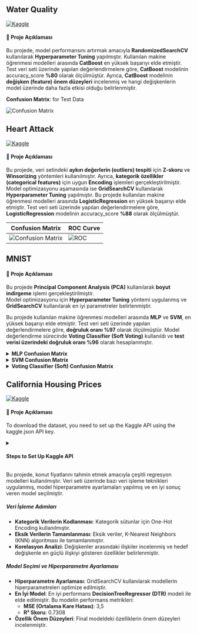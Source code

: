## Water Quality
[![Kaggle](https://img.shields.io/badge/Kaggle-Dataset-blue?logo=kaggle)](https://www.kaggle.com/datasets/adityakadiwal/water-potability)
#### 📌 Proje Açıklaması
Bu projede, model performansını artırmak amacıyla **RandomizedSearchCV** kullanılarak **Hyperparameter Tuning** yapılmıştır. Kullanılan makine öğrenmesi modelleri arasında **CatBoost** en yüksek başarıyı elde etmiştir. Test veri seti üzerinde yapılan değerlendirmelere göre, **CatBoost** modelinin accuracy_score **%80** olarak ölçülmüştür. Ayrıca, **CatBoost** modelinin **değişken (feature) önem düzeyleri** incelenmiş ve hangi değişkenlerin model üzerinde daha fazla etkisi olduğu belirlenmiştir.

**Confusion Matrix**: for Test Data

![Confusion Matrix](https://github.com/user-attachments/assets/92428188-a969-4920-b69b-aa2725cc07f4)

## Heart Attack
[![Kaggle](https://img.shields.io/badge/Kaggle-Dataset-blue?logo=kaggle)](https://www.kaggle.com/datasets/sonialikhan/heart-attack-analysis-and-prediction-dataset)
#### 📌 Proje Açıklaması
Bu projede, veri setindeki **aykırı değerlerin (outliers) tespiti** için **Z-skoru** ve **Winsorizing** yöntemleri kullanılmıştır. Ayrıca, **kategorik özellikler (categorical features)** için uygun **Encoding** işlemleri gerçekleştirilmiştir. Model optimizasyonu aşamasında ise **GridSearchCV** kullanılarak **Hyperparameter Tuning** yapılmıştır.
Bu projede kullanılan makine öğrenmesi modelleri arasında **LogisticRegression** en yüksek başarıyı elde etmiştir. Test veri seti üzerinde yapılan değerlendirmelere göre, **LogisticRegression** modelinin accuracy_score **%88** olarak ölçülmüştür.

| Confusion Matrix | ROC Curve |
|------------------|-----------|
| ![Confusion Matrix](https://github.com/user-attachments/assets/ef96fbd7-da96-4a9f-9f19-6681d97cede0) | ![ROC](https://github.com/user-attachments/assets/5f8a5c4d-b083-4fdb-8ba0-235093186701) |

## MNIST
#### 📌 Proje Açıklaması
Bu projede **Principal Component Analysis (PCA)** kullanılarak **boyut indirgeme** işlemi gerçekleştirilmiştir.  
Model optimizasyonu için **Hyperparameter Tuning** yöntemi uygulanmış ve **GridSearchCV** kullanılarak en iyi parametreler belirlenmiştir.  

Bu projede kullanılan makine öğrenmesi modelleri arasında **MLP** ve **SVM**, en yüksek başarıyı elde etmiştir. Test veri seti üzerinde yapılan değerlendirmelere göre, **doğruluk oranı %97** olarak ölçülmüştür. Model değerlendirme sürecinde **Voting Classifier (Soft Voting)** kullanıldı ve **test verisi üzerindeki doğruluk oranı %96** olarak hesaplanmıştır.

<details>
  <summary><b>MLP Confusion Matrix</b></summary>
  <img src="https://github.com/user-attachments/assets/216e09e5-1ecc-4b31-b411-0cd33719b6b2">
</details>

<details>
  <summary><b>SVM Confusion Matrix</b></summary>
  <img src="https://github.com/user-attachments/assets/0e95062d-467d-496e-9d79-7b30c03b8a77">
</details>

<details>
  <summary><b>Voting Classifier (Soft) Confusion Matrix</b></summary>
  <img src="https://github.com/user-attachments/assets/6faa04c2-d4db-46ff-8939-e080db12cd10">
</details>

## California Housing Prices
[![Kaggle](https://img.shields.io/badge/Kaggle-Dataset-blue?logo=kaggle)](https://www.kaggle.com/datasets/camnugent/california-housing-prices/data)
#### 📌 Proje Açıklaması
To download the dataset, you need to set up the Kaggle API using the kaggle.json API key.
<details>
    <summary><h4>Steps to Set Up Kaggle API</h4></summary>

1. **Sign in to Kaggle**:
   - Go to [Kaggle](https://www.kaggle.com) and log in to your account.

2. **Create a New Kaggle API Token**:
   - Visit the [Kaggle API page](https://www.kaggle.com/docs/api).
   - Click on the "Create New API Token" button.
   - This will download the `kaggle.json` file.

3. **Place the `kaggle.json` File in the Appropriate Directory**:
   - **Windows**: Move the `kaggle.json` file to the following path:
     ```
     C:\Users\YourUser\.kaggle\kaggle.json
     ```
   - **Mac/Linux**: Move the `kaggle.json` file to the following path:
     ```
     ~/.kaggle/kaggle.json
     ```

4. **Install the Kaggle Package**:
   Run the following command to install the Kaggle API Python package:
   ```bash
   pip install kaggle

</details>

Bu projede, konut fiyatlarını tahmin etmek amacıyla çeşitli regresyon modelleri kullanılmıştır. Veri seti üzerinde bazı veri işleme teknikleri uygulanmış, model hiperparametre ayarlamaları yapılmış ve en iyi sonuç veren model seçilmiştir.

##### Veri İşleme Adımları

- **Kategorik Verilerin Kodlanması**: Kategorik sütunlar için One-Hot Encoding kullanılmıştır.
- **Eksik Verilerin Tamamlanması**: Eksik veriler, K-Nearest Neighbors (KNN) algoritması ile tamamlanmıştır.
- **Korelasyon Analizi**: Değişkenler arasındaki ilişkiler incelenmiş ve hedef değişkenle en güçlü ilişkiyi gösteren özellikler belirlenmiştir.

##### Model Seçimi ve Hiperparametre Ayarlaması

- **Hiperparametre Ayarlaması**: GridSearchCV kullanılarak modellerin hiperparametreleri optimize edilmiştir.
- **En İyi Model**: En iyi performans **DecisionTreeRegressor (DTR)** modeli ile elde edilmiştir. Bu modelin performans metrikleri:
  - **MSE (Ortalama Kare Hatası)**: 3,5
  - **R² Skoru**: 0.7308
- **Özellik Önem Düzeyleri**: Final modeldeki özelliklerin önem düzeyleri incelenmiştir.
